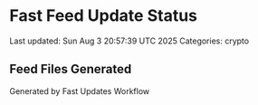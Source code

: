 # Fast Feed Update Status
Last updated: Sun Aug  3 20:57:39 UTC 2025
Categories: crypto

## Feed Files Generated

Generated by Fast Updates Workflow
